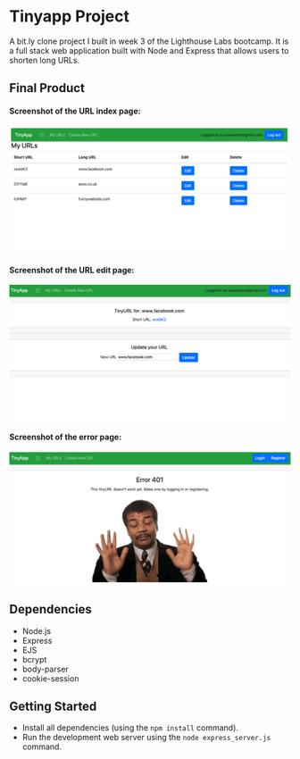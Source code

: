 # Tinyapp Project

A bit.ly clone project I built in week 3 of the Lighthouse Labs bootcamp. It is a full stack web application built with Node and Express that allows users to shorten long URLs. 

## Final Product

#### Screenshot of the URL index page: 
!["Screenshot of the URLs index page"](https://github.com/susan-wz/tinyapp/blob/master/docs/urls-page.png?raw=true)

#### Screenshot of the URL edit page: 
!["Screenshot of the URL edit page"](https://github.com/susan-wz/tinyapp/blob/master/docs/edit-url-page.png?raw=true)

#### Screenshot of the error page: 
!["Screenshot of the error page"](https://github.com/susan-wz/tinyapp/blob/master/docs/error-page.png?raw=true)


## Dependencies

- Node.js
- Express
- EJS
- bcrypt
- body-parser
- cookie-session

## Getting Started

- Install all dependencies (using the `npm install` command).
- Run the development web server using the `node express_server.js` command.